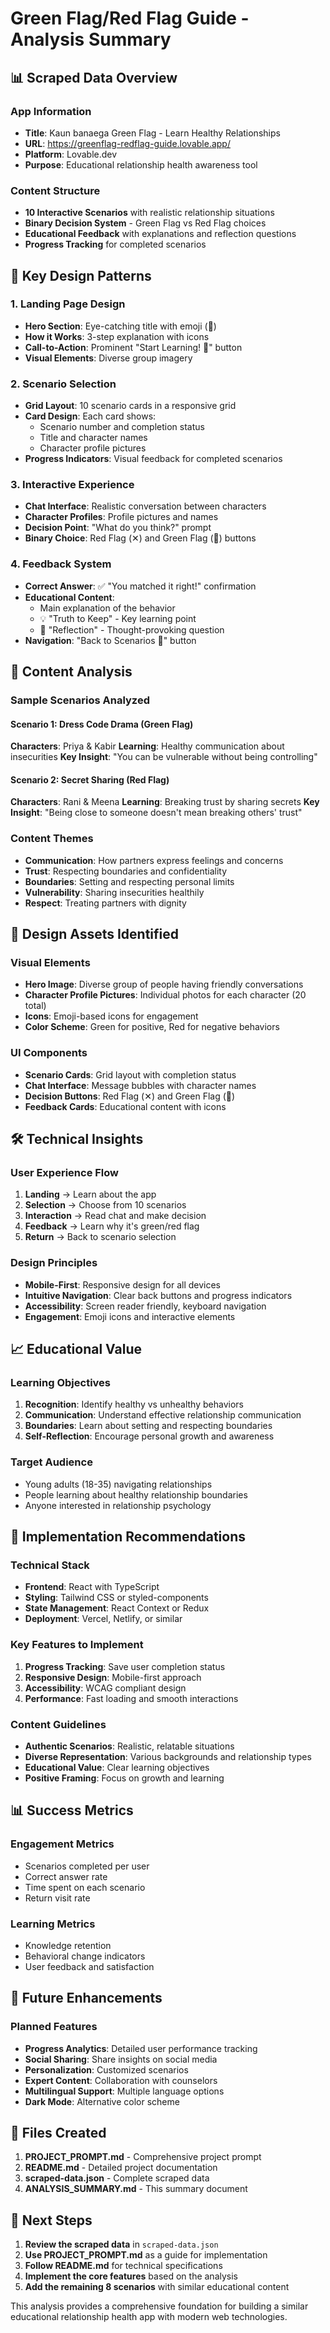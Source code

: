 # Green Flag/Red Flag Guide - Analysis Summary

## 📊 Scraped Data Overview

### App Information
- **Title**: Kaun banaega Green Flag - Learn Healthy Relationships
- **URL**: https://greenflag-redflag-guide.lovable.app/
- **Platform**: Lovable.dev
- **Purpose**: Educational relationship health awareness tool

### Content Structure
- **10 Interactive Scenarios** with realistic relationship situations
- **Binary Decision System** - Green Flag vs Red Flag choices
- **Educational Feedback** with explanations and reflection questions
- **Progress Tracking** for completed scenarios

## 🎯 Key Design Patterns

### 1. Landing Page Design
- **Hero Section**: Eye-catching title with emoji (🚩)
- **How it Works**: 3-step explanation with icons
- **Call-to-Action**: Prominent "Start Learning! 🚀" button
- **Visual Elements**: Diverse group imagery

### 2. Scenario Selection
- **Grid Layout**: 10 scenario cards in a responsive grid
- **Card Design**: Each card shows:
  - Scenario number and completion status
  - Title and character names
  - Character profile pictures
- **Progress Indicators**: Visual feedback for completed scenarios

### 3. Interactive Experience
- **Chat Interface**: Realistic conversation between characters
- **Character Profiles**: Profile pictures and names
- **Decision Point**: "What do you think?" prompt
- **Binary Choice**: Red Flag (✕) and Green Flag (💚) buttons

### 4. Feedback System
- **Correct Answer**: ✅ "You matched it right!" confirmation
- **Educational Content**:
  - Main explanation of the behavior
  - 💡 "Truth to Keep" - Key learning point
  - 🤔 "Reflection" - Thought-provoking question
- **Navigation**: "Back to Scenarios 📝" button

## 📝 Content Analysis

### Sample Scenarios Analyzed

#### Scenario 1: Dress Code Drama (Green Flag)
**Characters**: Priya & Kabir
**Learning**: Healthy communication about insecurities
**Key Insight**: "You can be vulnerable without being controlling"

#### Scenario 2: Secret Sharing (Red Flag)
**Characters**: Rani & Meena
**Learning**: Breaking trust by sharing secrets
**Key Insight**: "Being close to someone doesn't mean breaking others' trust"

### Content Themes
- **Communication**: How partners express feelings and concerns
- **Trust**: Respecting boundaries and confidentiality
- **Boundaries**: Setting and respecting personal limits
- **Vulnerability**: Sharing insecurities healthily
- **Respect**: Treating partners with dignity

## 🎨 Design Assets Identified

### Visual Elements
- **Hero Image**: Diverse group of people having friendly conversations
- **Character Profile Pictures**: Individual photos for each character (20 total)
- **Icons**: Emoji-based icons for engagement
- **Color Scheme**: Green for positive, Red for negative behaviors

### UI Components
- **Scenario Cards**: Grid layout with completion status
- **Chat Interface**: Message bubbles with character names
- **Decision Buttons**: Red Flag (✕) and Green Flag (💚)
- **Feedback Cards**: Educational content with icons

## 🛠️ Technical Insights

### User Experience Flow
1. **Landing** → Learn about the app
2. **Selection** → Choose from 10 scenarios
3. **Interaction** → Read chat and make decision
4. **Feedback** → Learn why it's green/red flag
5. **Return** → Back to scenario selection

### Design Principles
- **Mobile-First**: Responsive design for all devices
- **Intuitive Navigation**: Clear back buttons and progress indicators
- **Accessibility**: Screen reader friendly, keyboard navigation
- **Engagement**: Emoji icons and interactive elements

## 📈 Educational Value

### Learning Objectives
1. **Recognition**: Identify healthy vs unhealthy behaviors
2. **Communication**: Understand effective relationship communication
3. **Boundaries**: Learn about setting and respecting boundaries
4. **Self-Reflection**: Encourage personal growth and awareness

### Target Audience
- Young adults (18-35) navigating relationships
- People learning about healthy relationship boundaries
- Anyone interested in relationship psychology

## 🚀 Implementation Recommendations

### Technical Stack
- **Frontend**: React with TypeScript
- **Styling**: Tailwind CSS or styled-components
- **State Management**: React Context or Redux
- **Deployment**: Vercel, Netlify, or similar

### Key Features to Implement
1. **Progress Tracking**: Save user completion status
2. **Responsive Design**: Mobile-first approach
3. **Accessibility**: WCAG compliant design
4. **Performance**: Fast loading and smooth interactions

### Content Guidelines
- **Authentic Scenarios**: Realistic, relatable situations
- **Diverse Representation**: Various backgrounds and relationship types
- **Educational Value**: Clear learning objectives
- **Positive Framing**: Focus on growth and learning

## 📊 Success Metrics

### Engagement Metrics
- Scenarios completed per user
- Correct answer rate
- Time spent on each scenario
- Return visit rate

### Learning Metrics
- Knowledge retention
- Behavioral change indicators
- User feedback and satisfaction

## 🔮 Future Enhancements

### Planned Features
- **Progress Analytics**: Detailed user performance tracking
- **Social Sharing**: Share insights on social media
- **Personalization**: Customized scenarios
- **Expert Content**: Collaboration with counselors
- **Multilingual Support**: Multiple language options
- **Dark Mode**: Alternative color scheme

## 📄 Files Created

1. **PROJECT_PROMPT.md** - Comprehensive project prompt
2. **README.md** - Detailed project documentation
3. **scraped-data.json** - Complete scraped data
4. **ANALYSIS_SUMMARY.md** - This summary document

## 🎯 Next Steps

1. **Review the scraped data** in `scraped-data.json`
2. **Use PROJECT_PROMPT.md** as a guide for implementation
3. **Follow README.md** for technical specifications
4. **Implement the core features** based on the analysis
5. **Add the remaining 8 scenarios** with similar educational content

This analysis provides a comprehensive foundation for building a similar educational relationship health app with modern web technologies. 